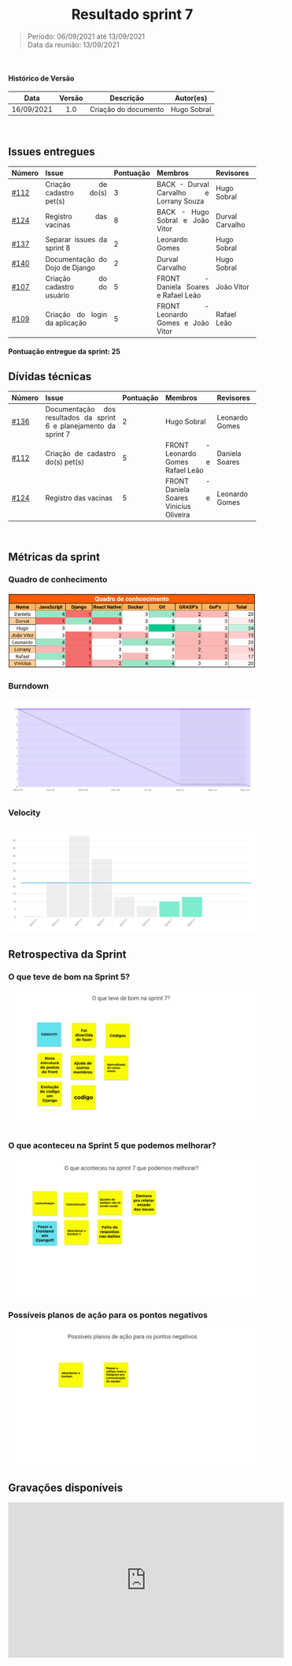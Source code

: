 # <center> Resultado sprint 7
> Período: 06/09/2021 até 13/09/2021  
> Data da reunião: 13/09/2021

<br/>

<div align="justify">

#### Histórico de Versão

|    Data    | Versão |      Descrição       |     Autor(es)     |
| :--------: | :----: | :------------------: | :---------------: |
| 16/09/2021 |  1.0   | Criação do documento | Hugo Sobral |

<br/>

## Issues entregues

| Número | Issue | Pontuação | Membros | Revisores |
| -- | -- | -- | -- | -- |
| [#112](https://github.com/UnBArqDsw2021-1/2021.1_G01_Animalesco_docs/issues/112) | Criação de cadastro do(s) pet(s) | 3 | BACK - Durval Carvalho e Lorrany Souza | Hugo Sobral |
| [#124](https://github.com/UnBArqDsw2021-1/2021.1_G01_Animalesco_docs/issues/124) | Registro das vacinas | 8 | BACK - Hugo Sobral e João Vitor | Durval Carvalho |
| [#137](https://github.com/UnBArqDsw2021-1/2021.1_G01_Animalesco_docs/issues/137) | Separar issues da sprint 8 | 2 | Leonardo Gomes | Hugo Sobral |
| [#140](https://github.com/UnBArqDsw2021-1/2021.1_G01_Animalesco_docs/issues/140) | Documentação do Dojo de Django | 2 | Durval Carvalho | Hugo Sobral |
| [#107](https://github.com/UnBArqDsw2021-1/2021.1_G01_Animalesco_docs/issues/107) | Criação do cadastro do usuário | 5 | FRONT - Daniela Soares e Rafael Leão| João Vitor |
| [#109](https://github.com/UnBArqDsw2021-1/2021.1_G01_Animalesco_docs/issues/109) | Criação do login da aplicação | 5 | FRONT - Leonardo Gomes e João Vitor| Rafael Leão |

#### Pontuação entregue da sprint: 25

## Dívidas técnicas

| Número | Issue | Pontuação | Membros | Revisores |
| -- | -- | -- | -- | -- |
| [#136](https://github.com/UnBArqDsw2021-1/2021.1_G01_Animalesco_docs/issues/136) | Documentação dos resultados da sprint 6 e planejamento da sprint 7 | 2 | Hugo Sobral | Leonardo Gomes |
| [#112](https://github.com/UnBArqDsw2021-1/2021.1_G01_Animalesco_docs/issues/112) | Criação de cadastro do(s) pet(s) | 5 | FRONT - Leonardo Gomes e Rafael Leão | Daniela Soares |
| [#124](https://github.com/UnBArqDsw2021-1/2021.1_G01_Animalesco_docs/issues/124) | Registro das vacinas | 5 | FRONT - Daniela Soares e Vinicius Oliveira | Leonardo Gomes |

<br />

## Métricas da sprint

### Quadro de conhecimento
<img src='https://raw.githubusercontent.com/UnBArqDsw2021-1/2021.1_G01_Animalesco_docs/main/docs/assets/sprints/metricas/quadro_sprint7.png'>

### Burndown
<img src='https://raw.githubusercontent.com/UnBArqDsw2021-1/2021.1_G01_Animalesco_docs/main/docs/assets/sprints/metricas/burndown_sprint7.png'>

### Velocity
<img src='https://raw.githubusercontent.com/UnBArqDsw2021-1/2021.1_G01_Animalesco_docs/main/docs/assets/sprints/metricas/velocity_sprint7.png'>

<br />

## Retrospectiva da Sprint

### O que teve de bom na Sprint 5?

<img src='https://raw.githubusercontent.com/UnBArqDsw2021-1/2021.1_G01_Animalesco_docs/main/docs/assets/sprints/retrospectiva_positiva_sprint7.png'>

### O que aconteceu na Sprint 5 que podemos melhorar?

<img src='https://raw.githubusercontent.com/UnBArqDsw2021-1/2021.1_G01_Animalesco_docs/main/docs/assets/sprints/retrospectiva_negativa_sprint7.png'>

### Possíveis planos de ação para os pontos negativos

<img src='https://raw.githubusercontent.com/UnBArqDsw2021-1/2021.1_G01_Animalesco_docs/main/docs/assets/sprints/retrospectiva_melhoria_sprint7.png'>


<br />

## Gravações disponíveis

<iframe width="560" height="315" src="https://www.youtube.com/embed/Lr3zow4YAZg" title="YouTube video player" frameborder="0" allow="accelerometer; autoplay; clipboard-write; encrypted-media; gyroscope; picture-in-picture" allowfullscreen></iframe>

</div>